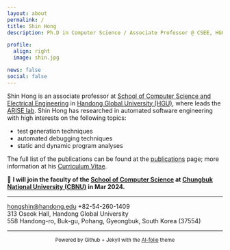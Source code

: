 ```yaml
---
layout: about
permalink: /
title: Shin Hong
description: Ph.D in Computer Science / Associate Professor @ CSEE, HGU <br> 홍신 (한동대학교 전산전자공학부 부교수)

profile:
  align: right
  image: shin.jpg

news: false
social: false
---
```


Shin Hong is an associate professor at [School of Computer Science and Electrical Engineering](http://csee.handong.edu) 
in [Handong Global University (HGU)](http://www.handong.edu), where leads the [ARISE lab](https://arise.handong.edu).
Shin Hong has researched in automated software engineering with high interests on the following topics:
* test generation techniques
* automated debugging techniques
* static and dynamic program analyses 

The full list of the publications can be found at the [publications](https://hongshin.github.io/publications) page; more information at his [Curriculum Vitae](https://github.com/hongshin/hongshin.github.io/blob/master/shinhong-cv.pdf).

🔔 <b> I will join the faculty of the [School of Computer Science](http://software.cbnu.ac.kr) at [Chungbuk National University (CBNU)](http://www.cbnu.ac.kr) in Mar 2024.  </b>

<!-- 🔔 Recruiting new graduate students of the ARISE lab [[more]](https://arise.handong.edu/recruit)
🔔 Request form for academic consulting [[link]](https://forms.gle/AHtwGrowgTPhhq5dA) (requires Handong sign-in) 
-->
---

<a href="mailto:hongshin@handong.edu"> hongshin@handong.edu </a>
+82-54-260-1409 <br>
313 Oseok Hall, Handong Global University <br>
558 Handong-ro, Buk-gu, Pohang, Gyeongbuk, South Korea (37554) 

----

<!--{:.center}-->
<center> <small> Powered by Github + Jekyll with the <a href="https://github.com/alshedivat/al-folio">Al-folio</a> theme </small> </center>

